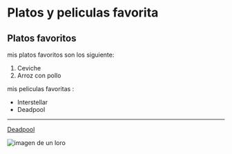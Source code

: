 # Platos y peliculas favorita
## Platos favoritos
mis platos favoritos son los siguiente:
1. Ceviche
2. Arroz con pollo

mis peliculas favoritas :
- Interstellar
- Deadpool

---


[Deadpool](https://www.youtube.com/watch?v=Xithigfg7dA)


![imagen de un loro](https://inkscape.app/wp-content/uploads/imagen-vectorial.webp)
